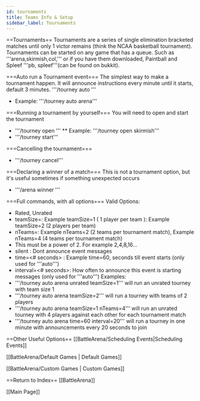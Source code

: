 ```yaml
---
id: tournaments
title: Teams Info & Setup
sidebar_label: Tournaments
---
```


==Tournaments==
Tournaments are a series of single elimination bracketed matches until only 1 victor remains (think the NCAA basketball tournament).
Tournaments can be started on any game that has a queue. Such as '''arena,skirmish,col,''' or if you have them downloaded, Paintball and Spleef '''pb, spleef'''(can be found on bukkit).

===Auto run a Tournament event===
The simplest way to make a tournament happen. It will announce instructions every minute until it starts, default 3 minutes.
'''/tourney auto <match type>'''
* Example: '''/tourney auto arena'''

===Running a tournament by yourself===
You will need to open and start the tournament
* '''/tourney open <matchtype>'''
** Example: '''/tourney open skirmish'''
* '''/tourney start'''

===Cancelling the tournament===
* '''/tourney cancel'''

===Declaring a winner of a match===
This is not a tournament option, but it's useful sometimes if something unexpected occurs
* '''/arena winner <player name>'''

===Full commands, with all options===
Valid Options:
* Rated, Unrated
* teamSize=<range>: Example teamSize=1 ( 1 player per team ): Example teamSize=2 (2 players per team)
* nTeams=<range>: Example nTeams=2 (2 teams per tournament match), Example nTeams=4 (4 teams per tournament match)
* This must be a power of 2. For example 2,4,8,16...
* silent : Dont announce event messages
* time=<# seconds> : Example time=60, seconds till event starts (only used for '''auto''')
* interval=<# seconds>: How often to announce this event is starting messages (only used for '''auto''')
Examples:
* '''/tourney auto arena unrated teamSize=1''' will run an unrated tourney with team size 1
* '''/tourney auto arena teamSize=2''' will run a tourney with teams of 2 players
* '''/tourney auto arena teamSize=1 nTeams=4''' will run an unrated tourney with 4 players against each other for each tournament match
* '''/tourney auto arena time=60 interval=20''' will run a tourney in one minute with announcements every 20 seconds to join

==Other Useful Options==
[[BattleArena/Scheduling Events|Scheduling Events]]

[[BattleArena/Default Games | Default Games]]

[[BattleArena/Custom Games | Custom Games]]

==Return to Index==
[[BattleArena]]

[[Main Page]]

